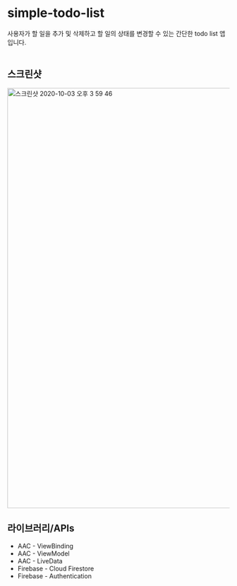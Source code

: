 # simple-todo-list
사용자가 할 일을 추가 및 삭제하고 할 일의 상태를 변경할 수 있는 간단한 todo list 앱입니다.
</br></br>


## 스크린샷
<img width="951" alt="스크린샷 2020-10-03 오후 3 59 46" src="https://user-images.githubusercontent.com/47806943/94985419-7cf8a980-0591-11eb-99fc-14d98b8e5d01.png">

## 라이브러리/APIs
* AAC - ViewBinding </br>
* AAC - ViewModel </br>
* AAC - LiveData </br>
* Firebase - Cloud Firestore </br>
* Firebase - Authentication </br>
</br></br>
